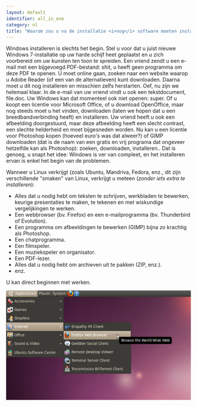 ```yaml
---
layout: default
identifier: all_in_one
category: nl
title: "Waarom zou u na de installatie <i>nog</i> software moeten installeren?"
---
```


Windows installeren is slechts het begin. Stel u voor dat u juist
nieuwe Windows 7-installatie op uw harde schijf heet geplaatst en u
zich voorbereid om uw kunsten ten toon te spreiden. Een vriend zendt
u een e-mail met een bijgevoegd PDF-bestand: shit, u heeft geen
programma om deze PDF te openen. U moet online gaan, zoeken naar een
website waarop u Adobe Reader (of een van de alternatieven) kunt
downloaden. Daarna moet u dit nog installeren en misschien zelfs
herstarten. Oef, nu zijn we helemaal klaar. In de e-mail van uw vriend
vindt u ook een tekstdocument, file.doc. Uw Windows kan dat momenteel
ook niet openen: super. Of u koopt een licentie voor Microsoft Office,
of u download OpenOffice, maar nog steeds moet u het vinden, downloaden
(laten we hopen dat u een breedbandverbinding heeft)
en installeren. Uw vriend heeft u ook een afbeelding doorgestuurd,
maar deze afbeelding heeft een slecht contrast, een slechte helderheid
en moet bijgesneden worden. Nu kan u een licentie voor Photoshop kopen
(hoeveel euro's was dat alweer?) of GIMP downloaden (dat is de naam
van een gratis en vrij programa dat ongeveer hetzelfde kan als Photoshop):
zoeken, downloaden, installeren.. Dat is genoeg, u snapt het idee:
Windows is ver van compleet, en het installeren ervan is enkel het begin
van de problemen.

Wanneer u Linux verkrijgt (zoals Ubuntu, Mandriva, Fedora, enz., dit zijn verschillende "smaken" van Linux, verkrijgt u meteen (<i>zonder iets extra te installeren</i>):

<ul>

<li>Alles dat u nodig hebt om teksten te schrijven, werkbladen te bewerken, keurige presentaties te maken, te tekenen en met wiskundige vergelijkingen te werken.</li>

<li>Een webbrowser (bv. Firefox) en een e-mailprogramma (bv. Thunderbird of Evolution).</li>
<li>Een programma om afbeeldingen te bewerken (GIMP) bijna zo krachtig als Photoshop.</li>
<li>Een chatprogramma.</li>
<li>Een filmspeler.</li>
<li>Een muziekspeler en organisator.</li>
<li>Een PDF-lezer.</li>
<li>Alles dat u nodig hebt om archieven uit te pakken (ZIP, enz.).</li>
<li>enz.</li>
</ul>

U kan direct beginnen met werken.

<img src="/img/app_menu.png" />




